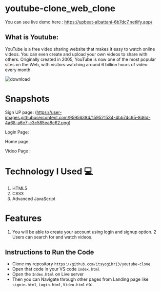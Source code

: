 # youtube-clone_web_clone
You can see live demo here : https://upbeat-albattani-6b7dc7.netlify.app/

## What is Youtube:
YouTube is a free video sharing website that makes it easy to watch online videos. You can even create and upload your own videos to share with others. Originally created in 2005, YouTube is now one of the most popular sites on the Web, with visitors watching around 6 billion hours of video every month.


![download](https://user-images.githubusercontent.com/95956384/159520668-a06be7d1-37da-462f-8dba-3719d765f1a8.png)


# Snapshots
 Sign UP page:
(https://user-images.githubusercontent.com/95956384/159521534-4bb74c95-8d6d-4a68-a6e7-c3c585ea8c62.png)
 
 Login Page:
<!--  ![image](https://user-images.githubusercontent.com/95956384/159521675-507336e9-3c57-4112-9170-7864c805f4a9.png) -->


 Home page
<!-- ![image](https://user-images.githubusercontent.com/95956384/159521330-4ea5f84b-fab4-402b-a8de-b909016986bb.png) -->

Video Page :
<!-- ![image](https://user-images.githubusercontent.com/95956384/159521921-78f228d9-040e-46f8-bf80-d69abe97d509.png) -->



# Technology I Used :computer: 
1. HTML5
2. CSS3
3. Advanced JavaScript

# Features
1. You will be able to create your account using login and signup option.
2  Users can search for and watch videos.



## Instructions to Run the Code 

- Clone my repository `https://github.com/itsyogihr13/youtube-clone`
- Open that code in your VS code `Index.html`
- Open the `Index.html` on Live server
- Then you can Navigate through other pages from Landing page like `signin.html`, `Login.html`, `Video.html` etc.

